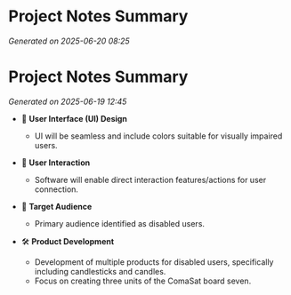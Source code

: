 # Project Notes Summary

*Generated on 2025-06-20 08:25*

# Project Notes Summary

*Generated on 2025-06-19 12:45*

- 🎨 **User Interface (UI) Design**
  - UI will be seamless and include colors suitable for visually impaired users.

- 🤝 **User Interaction**
  - Software will enable direct interaction features/actions for user connection.

- 🎯 **Target Audience**
  - Primary audience identified as disabled users.

- 🛠️ **Product Development**
  - Development of multiple products for disabled users, specifically including candlesticks and candles.
  - Focus on creating three units of the ComaSat board seven.